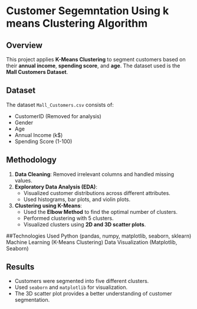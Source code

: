 # Customer Segemntation Using k means Clustering Algorithm

## Overview
This project applies **K-Means Clustering** to segment customers based on their **annual income**, **spending score**, and **age**. The dataset used is the **Mall Customers Dataset**.

## Dataset
The dataset `Mall_Customers.csv` consists of:
- CustomerID (Removed for analysis)
- Gender
- Age
- Annual Income (k$)
- Spending Score (1-100)

## Methodology
1. **Data Cleaning**: Removed irrelevant columns and handled missing values.
2. **Exploratory Data Analysis (EDA)**:
   - Visualized customer distributions across different attributes.
   - Used histograms, bar plots, and violin plots.
3. **Clustering using K-Means**:
   - Used the **Elbow Method** to find the optimal number of clusters.
   - Performed clustering with 5 clusters.
   - Visualized clusters using **2D and 3D scatter plots**.

##Technologies Used
Python (pandas, numpy, matplotlib, seaborn, sklearn)
Machine Learning (K-Means Clustering)
Data Visualization (Matplotlib, Seaborn)

## Results
- Customers were segmented into five different clusters.
- Used `seaborn` and `matplotlib` for visualization.
- The 3D scatter plot provides a better understanding of customer segmentation.


